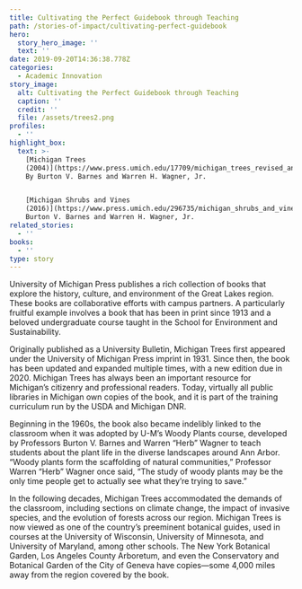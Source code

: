 ```yaml
---
title: Cultivating the Perfect Guidebook through Teaching
path: /stories-of-impact/cultivating-perfect-guidebook
hero:
  story_hero_image: ''
  text: ''
date: 2019-09-20T14:36:38.778Z
categories:
  - Academic Innovation
story_image:
  alt: Cultivating the Perfect Guidebook through Teaching
  caption: ''
  credit: ''
  file: /assets/trees2.png
profiles:
  - ''
highlight_box:
  text: >-
    [Michigan Trees
    (2004)](https://www.press.umich.edu/17709/michigan_trees_revised_and_updated)
    By Burton V. Barnes and Warren H. Wagner, Jr.


    [Michigan Shrubs and Vines
    (2016)](https://www.press.umich.edu/296735/michigan_shrubs_and_vines) By
    Burton V. Barnes and Warren H. Wagner, Jr.
related_stories:
  - ''
books:
  - ''
type: story
---
```

University of Michigan Press publishes a rich collection of books that explore the history, culture, and environment of the Great Lakes region. These books are collaborative efforts with campus partners. A particularly fruitful example involves a book that has been in print since 1913 and a beloved undergraduate course taught in the School for Environment and Sustainability.

Originally published as a University Bulletin, Michigan Trees first appeared under the University of Michigan Press imprint in 1931. Since then, the book has been updated and expanded multiple times, with a new edition due in 2020. Michigan Trees has always been an important resource for Michigan’s citizenry and professional readers. Today, virtually all public libraries in Michigan own copies of the book, and it is part of the training curriculum run by the USDA and Michigan DNR.

Beginning in the 1960s, the book also became indelibly linked to the classroom when it was adopted by U-M’s Woody Plants course, developed by Professors Burton V. Barnes and Warren “Herb” Wagner to teach students about the plant life in the diverse landscapes around Ann Arbor. “Woody plants form the scaffolding of natural communities,” Professor Warren “Herb” Wagner once said, “The study of woody plants may be the only time people get to actually see what they’re trying to save.”

In the following decades, Michigan Trees accommodated the demands of the classroom, including sections on climate change, the impact of invasive species, and the evolution of forests across our region. Michigan Trees is now viewed as one of the country’s preeminent botanical guides, used in courses at the University of Wisconsin, University of Minnesota, and University of Maryland, among other schools. The New York Botanical Garden, Los Angeles County Arboretum, and even the Conservatory and Botanical Garden of the City of Geneva have copies—some 4,000 miles away from the region covered by the book.
